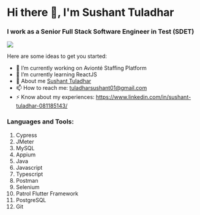 <h1 align="left"> Hi there 👋, I'm Sushant Tuladhar</h1>

<h3 align="left">I work as a Senior Full Stack Software Engineer in Test (SDET) </h3>

![](https://komarev.com/ghpvc/?username=sushant-tuladhar)

Here are some ideas to get you started:

- 🔭 I’m currently working on Avionté Staffing Platform
- 🌱 I’m currently learning ReactJS
- 💬 About me <a href="https://www.facebook.com/tuladhar.sushant">Sushant Tuladhar</a>
- 📫 How to reach me: tuladharsushant01@gmail.com
- ⚡ Know about my experiences: <a href="https://www.linkedin.com/in/sushant-tuladhar-081185143/">https://www.linkedin.com/in/sushant-tuladhar-081185143/</a>

<h3 align="left">Languages and Tools: </h3>
<ol>
  <li>Cypress</li>
  <li>JMeter</li>
  <li>MySQL</li>
  <li>Appium</li>
  <li>Java</li>
  <li>Javascript</li>
  <li>Typescript</li>
  <li>Postman</li>
  <li>Selenium</li>
  <li>Patrol Flutter Framework</li>
  <li>PostgreSQL</li>
  <li>Git</li>
</ol>

